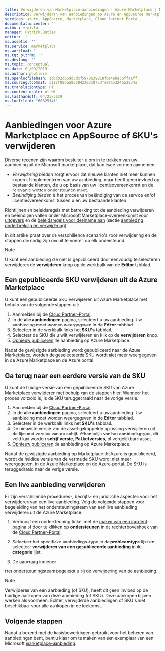 ```yaml
---
title: Verwijderen van Marketplace-aanbiedingen - Azure Marketplace | Microsoft Docs
description: Verwijderen van aanbiedingen op Azure en AppSource marktplaatsen, met behulp van de Cloud Partner-Portal
services: Azure, AppSource, Marketplace, Cloud Partner Portal,
documentationcenter: ''
author: v-miclar
manager: Patrick.Butler
editor: ''
ms.assetid: ''
ms.service: marketplace
ms.workload: ''
ms.tgt_pltfrm: ''
ms.devlang: ''
ms.topic: conceptual
ms.date: 01/09/2019
ms.author: pbutlerm
ms.openlocfilehash: 1d5d02d65dd3dcf5978639818fba4ebe36ffaaff
ms.sourcegitcommit: 3102f886aa962842303c8753fe8fa5324a52834a
ms.translationtype: HT
ms.contentlocale: nl-NL
ms.lasthandoff: 04/23/2019
ms.locfileid: "60825146"
---
```

# <a name="delete-azure-marketplace-and-appsource-offers-or-skus"></a>Aanbiedingen voor Azure Marketplace en AppSource of SKU's verwijderen

Diverse redenen zijn waarom besluiten u om in te trekken van uw aanbieding uit de Microsoft marketplace, dat kan twee vormen aannemen:

- *Verwijdering bieden* zorgt ervoor dat nieuwe klanten niet meer kunnen kopen of implementeren van uw aanbieding, maar heeft geen invloed op bestaande klanten, die u op basis van uw licentieovereenkomst en de relevante wetten ondersteunen moet. 
- *Beëindiging bieden* is het proces van beëindiging van de service en/of licentieovereenkomst tussen u en uw bestaande klanten. 

Richtlijnen en beleidsregels met betrekking tot de aanbieding verwijderen en beëindigen vallen onder [Microsoft Marketplace-overeenkomst voor uitgevers](https://go.microsoft.com/fwlink/?LinkID=699560) en de [beleidsregels voor deelname aan](https://azure.microsoft.com/support/legal/marketplace/participation-policies/) (sectie [aanbieding onderbreking en verwijdering](https://docs.microsoft.com/en-us/legal/marketplace/participation-policy#offering-suspension-and-removal)). 

In dit artikel praat over de verschillende scenario's voor verwijdering en de stappen die nodig zijn om uit te voeren op elk ondersteund.  

> [!NOTE]
> U kunt een aanbieding die niet is gepubliceerd door eenvoudig te selecteren verwijderen de **verwijderen** knop op de werkbalk van de **Editor** tabblad.


## <a name="delete-a-published-sku-from-the-azure-marketplace"></a>Een gepubliceerde SKU verwijderen uit de Azure Marketplace

U kunt een gepubliceerde SKU verwijderen uit Azure Marketplace met behulp van de volgende stappen uit:

1.  Aanmelden bij de [Cloud Partner-Portal](https://cloudpartner.azure.com/).
2.  In de **alle aanbiedingen** pagina, selecteert u uw aanbieding.  Uw aanbieding moet worden weergegeven in de **Editor** tabblad.
3.  Selecteer in de werkbalk links het **SKU's** tabblad. 
4.  Selecteer de SKU die u wilt verwijderen en klik op de **verwijderen** knop.
5.  [Opnieuw publiceren](./cpp-publish-offer.md) de aanbieding op Azure Marketplace.

Nadat de gewijzigde aanbieding wordt gepubliceerd naar de Azure Marketplace, worden de geselecteerde SKU wordt niet meer weergegeven in de Azure Marketplace en de Azure portal.


## <a name="roll-back-to-a-previous-sku-version"></a>Ga terug naar een eerdere versie van de SKU

U kunt de huidige versie van een gepubliceerde SKU van Azure Marketplace verwijderen met behulp van de stappen hier. Wanneer het proces voltooid is, is de SKU teruggedraaid naar de vorige versie.

1. Aanmelden bij de [Cloud Partner-Portal](https://cloudpartner.azure.com/).
2. In de **alle aanbiedingen** pagina, selecteert u uw aanbieding.  Uw aanbieding moet worden weergegeven in de **Editor** tabblad.
3. Selecteer in de werkbalk links het **SKU's** tabblad. 
4. De nieuwste versie van de asset gekoppelde oplossing verwijderen uit de lijst met versies van de schijf.  Afhankelijk van het aanbiedingtype, dit veld kan worden **schijf versie**, **Pakketversies**, of vergelijkbare asset. 
5. [Opnieuw publiceren](./cpp-publish-offer.md) de aanbieding op Azure Marketplace.

Nadat de gewijzigde aanbieding op Marketplace theAzure is gepubliceerd, wordt de huidige versie van de vermelde SKU wordt niet meer weergegeven. in de Azure Marketplace en de Azure-portal.  De SKU is teruggedraaid naar de vorige versie.


## <a name="delete-a-live-offer"></a>Een live aanbieding verwijderen

Er zijn verschillende procedures-, bedrijfs- en juridische aspecten voor het verwijderen van een live-aanbieding. Volg de volgende stappen voor begeleiding van het ondersteuningsteam van een live aanbieding verwijderen uit de Azure Marketplace:

1.  Verhoogt een ondersteuning ticket met de [maken van een incident](https://go.microsoft.com/fwlink/?linkid=844975) pagina of door te klikken op **ondersteunen** in de rechterbovenhoek van de [Cloud Partner-Portal](https://cloudpartner.azure.com/).

2.  Selecteer het specifieke aanbiedings-type in de **probleemtype** lijst en selecteer **verwijderen van een gepubliceerde aanbieding** in de **categorie** lijst.

3.  De aanvraag indienen.

Het ondersteuningsteam begeleidt u bij de verwijdering van de aanbieding.

> [!NOTE]
> Verwijderen van een aanbieding (of SKU), heeft dit geen invloed op de huidige aankopen van deze aanbieding (of SKU). Deze aankopen blijven werken als voorheen. Echter, verwijderde aanbiedingen of SKU's niet beschikbaar voor alle aankopen in de toekomst.


## <a name="next-steps"></a>Volgende stappen

Nadat u bekend met de basisbewerkingen gebruikt voor het beheren van aanbiedingen bent, bent u klaar om te maken van een exemplaar van een Microsoft [marketplace-aanbieding](../cpp-marketplace-offers.md).
